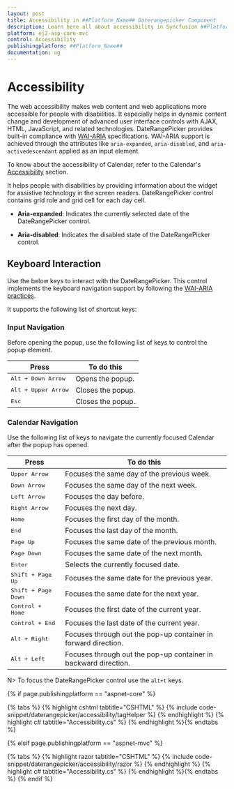 ```yaml
---
layout: post
title: Accessibility in ##Platform_Name## Daterangepicker Component
description: Learn here all about accessibility in Syncfusion ##Platform_Name## Daterangepicker component of Syncfusion Essential JS 2 and more.
platform: ej2-asp-core-mvc
control: Accessibility
publishingplatform: ##Platform_Name##
documentation: ug
---
```



# Accessibility

The web accessibility makes web content and web applications more accessible for people with disabilities. It especially helps in dynamic content change and development of advanced user interface controls with AJAX, HTML, JavaScript, and related technologies. DateRangePicker provides built-in compliance with [WAI-ARIA](http://www.w3.org/WAI/PF/aria-practices) specifications. WAI-ARIA support is achieved through the attributes like `aria-expanded`, `aria-disabled`, and `aria-activedescendant` applied as an input element.

To know about the accessibility of Calendar, refer to the Calendar's [Accessibility](../calendar/accessibility/) section.

It helps people with disabilities by providing information about the widget for assistive technology in the screen readers. DateRangePicker control contains grid role and grid cell for each day cell.

* **Aria-expanded**: Indicates the currently selected date of the DateRangePicker control.

* **Aria-disabled**: Indicates the disabled state of the DateRangePicker control.

## Keyboard Interaction

Use the below keys to interact with the DateRangePicker. This control implements the keyboard navigation support by following the [WAI-ARIA practices](http://www.w3.org/WAI/PF/aria-practices).

It supports the following list of shortcut keys:

### Input Navigation

Before opening the popup, use the following list of keys to control the popup element.

| **Press** | **To do this** |
| --- | --- |
| <kbd>Alt +  Down Arrow</kbd> | Opens the popup. |
| <kbd>Alt +  Upper Arrow</kbd> | Closes the popup.|
| <kbd>Esc</kbd> | Closes the popup. |

### Calendar Navigation

Use the following list of keys to navigate the currently focused Calendar after the popup has opened.

| **Press** | **To do this** |
| --- | --- |
| <kbd>Upper Arrow</kbd>  | Focuses the same day of the previous week. |
| <kbd>Down Arrow</kbd>  | Focuses the same day of the next week. |
| <kbd>Left Arrow</kbd>  | Focuses the day before. |
| <kbd>Right Arrow</kbd>  | Focuses the next day. |
| <kbd>Home</kbd>  | Focuses the first day of the month. |
| <kbd>End</kbd>  | Focuses the last day of the month. |
| <kbd>Page Up</kbd>  | Focuses the same date of the previous month. |
| <kbd>Page Down</kbd>  | Focuses the same date of the next month. |
| <kbd>Enter</kbd>  | Selects the currently focused date. |
| <kbd>Shift + Page Up</kbd>  | Focuses the same date for the previous year. |
| <kbd>Shift + Page Down</kbd>  | Focuses the same date for the next year. |
| <kbd>Control + Home</kbd>  | Focuses the first date of the current year. |
| <kbd>Control + End</kbd>  | Focuses the last date of the current year. |
| <kbd>Alt + Right</kbd>  | Focuses through out the pop-up container in forward direction. |
| <kbd>Alt + Left</kbd>  | Focuses through out the pop-up container in backward direction. |

N> To focus the DateRangePicker control use the `alt+t` keys.

{% if page.publishingplatform == "aspnet-core" %}

{% tabs %}
{% highlight cshtml tabtitle="CSHTML" %}
{% include code-snippet/daterangepicker/accessibility/tagHelper %}
{% endhighlight %}
{% highlight c# tabtitle="Accessibility.cs" %}
{% endhighlight %}{% endtabs %}

{% elsif page.publishingplatform == "aspnet-mvc" %}

{% tabs %}
{% highlight razor tabtitle="CSHTML" %}
{% include code-snippet/daterangepicker/accessibility/razor %}
{% endhighlight %}
{% highlight c# tabtitle="Accessibility.cs" %}
{% endhighlight %}{% endtabs %}
{% endif %}

